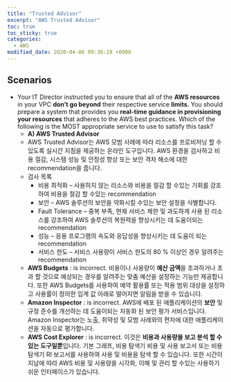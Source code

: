 ```yaml
---
title: "Trusted Advisor"
excerpt: "AWS Trusted Advisor"
toc: true
toc_sticky: true
categories:
  - AWS
modified_date: 2020-04-06 09:36:28 +0900
---
```


## Scenarios 
- Your IT Director instructed you to ensure that all of the **AWS resources** in your VPC **don’t go beyond** their respective service **limits.** You should prepare a system that provides you **real-time guidance in provisioning your resources** that adheres to the AWS best practices.
Which of the following is the MOST appropriate service to use to satisfy this task?
  - **A) AWS Trusted Advisor**
  - AWS Trusted Advisor는 AWS 모범 사례에 따라 리소스를 프로비저닝 할 수 있도록 실시간 지침을 제공하는 온라인 도구입니다. AWS 환경을 검사하고 비용 절감, 시스템 성능 및 안정성 향상 또는 보안 격차 해소에 대한 recommendation을 줍니다. 
  - 검사 목록
    - 비용 최적화 – 사용하지 않는 리소스와 비용을 절감 할 수있는 기회를 강조하여 비용을 절감 할 수있는 recommendation
    - 보안 – AWS 솔루션의 보안을 약화시킬 수있는 보안 설정을 식별합니다.
    - Fault Tolerance – 중복 부족, 현재 서비스 제한 및 과도하게 사용 된 리소스를 강조하여 AWS 솔루션의 복원력을 향상시키는 데 도움이되는 recommendation
    - 성능 – 응용 프로그램의 속도와 응답성을 향상시키는 데 도움이 되는 recommendation
    - 서비스 한도 – 서비스 사용량이 서비스 한도의 80 % 이상인 경우 알려주는 recommendation
   - **AWS Budgets** : is incorrect. 비용이나 사용량이 **예산 금액**을 초과하거나 초과 할 것으로 예상되는 경우를 알려주는 맞춤 예산을 설정하는 기능만 제공합니다. 또한 AWS Budgets를 사용하여 예약 활용률 또는 적용 범위 대상을 설정하고 사용률이 정의한 임계 값 아래로 떨어지면 알림을 받을 수 있습니다.
   - **Amazon Inspector** : is incorrect. AWS에 배포 된 애플리케이션의 **보안** 및 규정 준수를 개선하는 데 도움이되는 자동화 된 보안 평가 서비스입니다. Amazon Inspector는 노출, 취약성 및 모범 사례와의 편차에 대한 애플리케이션을 자동으로 평가합니다.
   - **AWS Cost Explorer** : is incorrect. 이것은 **비용과 사용량을 보고 분석 할 수있는 도구일뿐**입니다. 기본 그래프, 비용 탐색기 비용 및 사용 보고서 또는 비용 탐색기 RI 보고서를 사용하여 사용 및 비용을 탐색 할 수 있습니다. 또한 시간이 지남에 따라 AWS 비용 및 사용량을 시각화, 이해 및 관리 할 수있는 사용하기 쉬운 인터페이스가 있습니다.

